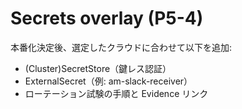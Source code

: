 # Secrets overlay (P5-4)
本番化決定後、選定したクラウドに合わせて以下を追加:
- (Cluster)SecretStore（鍵レス認証）
- ExternalSecret（例: am-slack-receiver）
- ローテーション試験の手順と Evidence リンク
